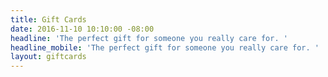 ```yaml
---
title: Gift Cards
date: 2016-11-10 10:10:00 -08:00
headline: 'The perfect gift for someone you really care for. '
headline_mobile: 'The perfect gift for someone you really care for. '
layout: giftcards
---
```


